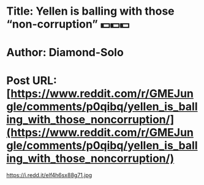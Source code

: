 # Title: Yellen is balling with those “non-corruption” 💵💵💵
# Author: Diamond-Solo
# Post URL: [https://www.reddit.com/r/GMEJungle/comments/p0qibq/yellen_is_balling_with_those_noncorruption/](https://www.reddit.com/r/GMEJungle/comments/p0qibq/yellen_is_balling_with_those_noncorruption/)


https://i.redd.it/elf4h6sx88g71.jpg
